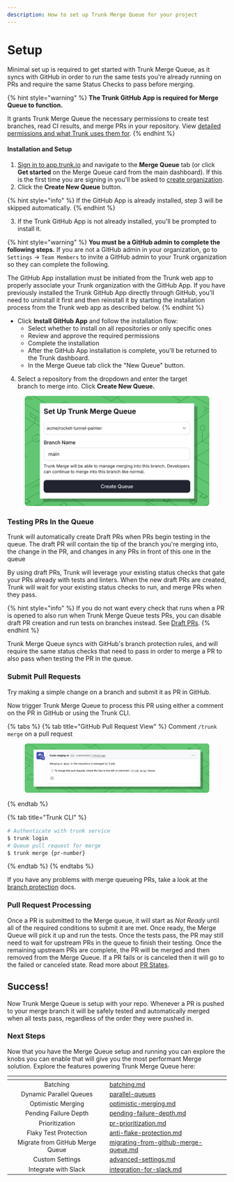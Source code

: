 ```yaml
---
description: How to set up Trunk Merge Queue for your project
---
```


# Setup

Minimal set up is required to get started with Trunk Merge Queue, as it syncs with GitHub in order to run the same tests you're already running on PRs and require the same Status Checks to pass before merging.

{% hint style="warning" %}
**The Trunk GitHub App is required for Merge Queue to function.**&#x20;

It grants Trunk Merge Queue the necessary permissions to create test branches, read CI results, and merge PRs in your repository. View [detailed permissions and what Trunk uses them for](../../setup-and-configuration/managing-your-organization/github-app-permissions.md).&#x20;
{% endhint %}

#### Installation and Setup

1. [Sign in to app.trunk.io](https://app.trunk.io/login) and navigate to the **Merge Queue** tab (or click **Get started** on the Merge Queue card from the main dashboard). If this is the first time you are signing in you'll be asked to [create organization](../../setup-and-configuration/connecting-to-trunk.md).
2. Click the **Create New Queue** button.

{% hint style="info" %}
If the GitHub App is already installed, step 3 will be skipped automatically.
{% endhint %}

3. If the Trunk GitHub App is not already installed, you'll be prompted to install it.&#x20;

{% hint style="warning" %}
**You must be a GitHub admin to complete the following steps.** If you are not a GitHub admin in your organization, go to `Settings` → `Team Members` to invite a GitHub admin to your Trunk organization so they can complete the following.

The GitHub App installation must be initiated from the Trunk web app to properly associate your Trunk organization with the GitHub App. If you have previously installed the Trunk GitHub App directly through GitHub, you'll need to uninstall it first and then reinstall it by starting the installation process from the Trunk web app as described below.
{% endhint %}

* Click **Install GitHub App** and follow the installation flow:
  * Select whether to install on all repositories or only specific ones
  * Review and approve the required permissions
  * Complete the installation
  * After the GitHub App installation is complete, you'll be returned to the Trunk dashboard.
  * In the Merge Queue tab click the "New Queue" button.&#x20;

4. Select a repository from the dropdown and enter the target\
   branch to merge into. Click **Create New Queue.**

<figure><img src="../../.gitbook/assets/merge-add-repo (1).png" alt=""><figcaption></figcaption></figure>

### Testing PRs In the Queue

Trunk will automatically create Draft PRs when PRs begin testing in the queue. The draft PR will contain the tip of the branch you're merging into, the change in the PR, and changes in any PRs in front of this one in the queue

By using draft PRs, Trunk will leverage your existing status checks that gate your PRs already with tests and linters. When the new draft PRs are created, Trunk will wait for your existing status checks to run, and merge PRs when they pass.

{% hint style="info" %}
If you do not want every check that runs when a PR is opened to also run when Trunk Merge Queue tests PRs, you can disable draft PR creation and run tests on branches instead. See [Draft PRs](branch-protection-and-required-status-checks.md#draft-prs).
{% endhint %}

Trunk Merge Queue syncs with GitHub's branch protection rules, and will require the same status checks that need to pass in order to merge a PR to also pass when testing the PR in the queue.

### Submit Pull Requests

Try making a simple change on a branch and submit it as PR in GitHub.

Now trigger Trunk Merge Queue to process this PR using either a comment on the PR in GitHub or using the Trunk CLI.

{% tabs %}
{% tab title="GitHub Pull Request View" %}
Comment `/trunk merge` on a pull request

<figure><img src="../../.gitbook/assets/merge-github-comment.png" alt=""><figcaption></figcaption></figure>
{% endtab %}

{% tab title="Trunk CLI" %}
```bash
# Authenticate with trunk service
$ trunk login
# Queue pull request for merge
$ trunk merge {pr-number}
```
{% endtab %}
{% endtabs %}

If you have any problems with merge queueing PRs, take a look at the [branch protection](advanced-settings.md#branch-protection) docs.

### Pull Request Processing

Once a PR is submitted to the Merge queue, it will start as _Not Ready_ until all of the required conditions to submit it are met. Once ready, the Merge Queue will pick it up and run the tests. Once the tests pass, the PR may still need to wait for upstream PRs in the queue to finish their testing. Once the remaining upstream PRs are complete, the PR will be merged and then removed from the Merge Queue. If a PR fails or is canceled then it will go to the failed or canceled state. Read more about [PR States](../reference.md#pr-states).

## Success!

Now Trunk Merge Queue is setup with your repo. Whenever a PR is pushed to your merge branch it will be safely tested and automatically merged when all tests pass, regardless of the order they were pushed in.

### Next Steps

Now that you have the Merge Queue setup and running you can explore the knobs you can enable that will give you the most performant Merge solution. Explore the features powering Trunk Merge Queue here:

<table data-view="cards"><thead><tr><th align="center"></th><th data-hidden data-card-target data-type="content-ref"></th></tr></thead><tbody><tr><td align="center">Batching</td><td><a href="../concepts/batching.md">batching.md</a></td></tr><tr><td align="center">Dynamic Parallel Queues</td><td><a href="../concepts-and-optimizations/parallel-queues/">parallel-queues</a></td></tr><tr><td align="center">Optimistic Merging</td><td><a href="../concepts/optimistic-merging.md">optimistic-merging.md</a></td></tr><tr><td align="center">Pending Failure Depth</td><td><a href="../concepts/pending-failure-depth.md">pending-failure-depth.md</a></td></tr><tr><td align="center">Prioritization</td><td><a href="../pr-prioritization.md">pr-prioritization.md</a></td></tr><tr><td align="center">Flaky Test Protection</td><td><a href="../concepts/anti-flake-protection.md">anti-flake-protection.md</a></td></tr><tr><td align="center">Migrate from GitHub Merge Queue</td><td><a href="../migrating-from-github-merge-queue.md">migrating-from-github-merge-queue.md</a></td></tr><tr><td align="center">Custom Settings</td><td><a href="advanced-settings.md">advanced-settings.md</a></td></tr><tr><td align="center">Integrate with Slack</td><td><a href="integration-for-slack.md">integration-for-slack.md</a></td></tr></tbody></table>
